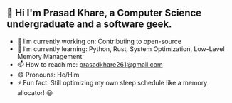 ## 👋 Hi I'm Prasad Khare, a Computer Science undergraduate and a software geek.

- 🔭 I’m currently working on: Contributing to open-source
- 🌱 I’m currently learning: Python, Rust, System Optimization, Low-Level Memory Management
- 📫 How to reach me: prasadkhare261@gmail.com
- 😄 Pronouns: He/Him
- ⚡ Fun fact: Still optimizing my own sleep schedule like a memory allocator! 😆

<!--
**pakhare/pakhare** is a ✨ _special_ ✨ repository because its `README.md` (this file) appears on your GitHub profile.

Here are some ideas to get you started:

- 🔭 I’m currently working on ...
- 🌱 I’m currently learning ...
- 👯 I’m looking to collaborate on ...
- 🤔 I’m looking for help with ...
- 💬 Ask me about ...
- 📫 How to reach me: ...
- 😄 Pronouns: ...
- ⚡ Fun fact: ...
-->
